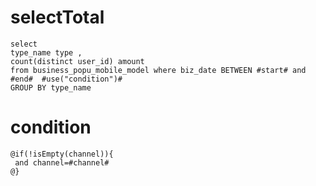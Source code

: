selectTotal
===
	select
    type_name type ,
    count(distinct user_id) amount
    from business_popu_mobile_model where biz_date BETWEEN #start# and #end#  #use("condition")#
    GROUP BY type_name  
   
    

condition
===
	
	@if(!isEmpty(channel)){
	 and channel=#channel#
	@}


